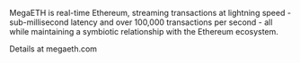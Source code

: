 MegaETH is real-time Ethereum, streaming transactions 
at lightning speed - sub-millisecond latency and 
over 100,000 transactions per second - all while maintaining 
a symbiotic relationship with the Ethereum ecosystem.


Details at megaeth.com